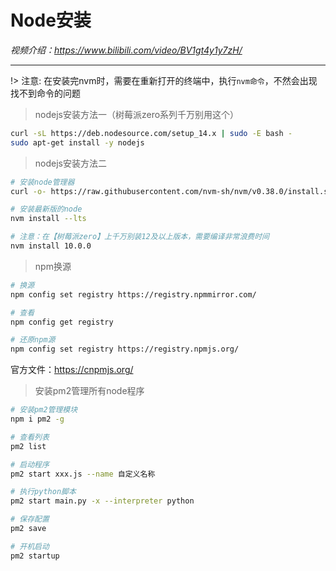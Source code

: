 # Node安装

*视频介绍：https://www.bilibili.com/video/BV1gt4y1y7zH/*

---

!> 注意: 在安装完nvm时，需要在重新打开的终端中，执行`nvm命令`，不然会出现找不到命令的问题

> nodejs安装方法一（树莓派zero系列千万别用这个）
```bash
curl -sL https://deb.nodesource.com/setup_14.x | sudo -E bash -
sudo apt-get install -y nodejs
```

> nodejs安装方法二
```bash
# 安装node管理器
curl -o- https://raw.githubusercontent.com/nvm-sh/nvm/v0.38.0/install.sh | bash

# 安装最新版的node
nvm install --lts

# 注意：在【树莓派zero】上千万别装12及以上版本，需要编译非常浪费时间
nvm install 10.0.0
```


> npm换源

```bash
# 换源
npm config set registry https://registry.npmmirror.com/

# 查看
npm config get registry

# 还原npm源
npm config set registry https://registry.npmjs.org/
```
官方文件：https://cnpmjs.org/

> 安装pm2管理所有node程序

```bash
# 安装pm2管理模块
npm i pm2 -g

# 查看列表
pm2 list

# 启动程序
pm2 start xxx.js --name 自定义名称

# 执行python脚本
pm2 start main.py -x --interpreter python

# 保存配置
pm2 save

# 开机启动
pm2 startup
```